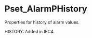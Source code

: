 # Pset_AlarmPHistory

Properties for history of alarm values.
<!-- end of short definition -->
 HISTORY: Added in IFC4.

